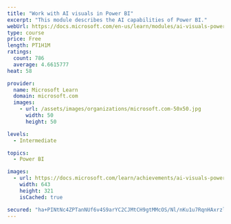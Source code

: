 ```yaml
---
title: "Work with AI visuals in Power BI"
excerpt: "This module describes the AI capabilities of Power BI."
webUrl: https://docs.microsoft.com/en-us/learn/modules/ai-visuals-power-bi/
type: course
price: Free
length: PT1H1M
ratings:
  count: 786
  average: 4.6615777
heat: 58

provider:
  name: Microsoft Learn
  domain: microsoft.com
  images:
    - url: /assets/images/organizations/microsoft.com-50x50.jpg
      width: 50
      height: 50

levels:
  - Intermediate

topics:
  - Power BI

images:
  - url: https://docs.microsoft.com/learn/achievements/ai-visuals-power-bi-social.png
    width: 643
    height: 321
    isCached: true

secured: "ha+PINtNc4ZPTanNUf6v4S9arYC2CJMtCH9gtMMcOS/Nl/nKu1u7RqnHAxrzlQLXOiZRT6SuxI8tUIwpOCTXf5qWnXfFp/9BDRKKrf1khQUkiuxQ2YTqV5XkjWBPz9F+YyekqV6DkjcjTb0KXxV6rzceFccnN/cXIzb8Z5noO/LQzKXRhBQZh1WEs6F9sholD5O0B4DFtYioUrdCN7IrfTxCQstI9x7juU648HeXFg3AMs9gDzlERZ6XJg8Mt4tAkHLrG6ktKOmOED4Yvnta05NQti4cqRzWPU0nxKUZ01fApNpF15/0oE3H3jQNupn/KwechMGj//eUU2hpjpPhXWS8Z0ATNweG+i2p5Li1q2kkAgs670GfB24cCaYSS5P9eLFG4ks4F4hteKKrxx5nTBgl7/08eNuj54g8pvkDE9U=;fQzBkro8jfsJXmnoWfiHmQ=="
---
```


